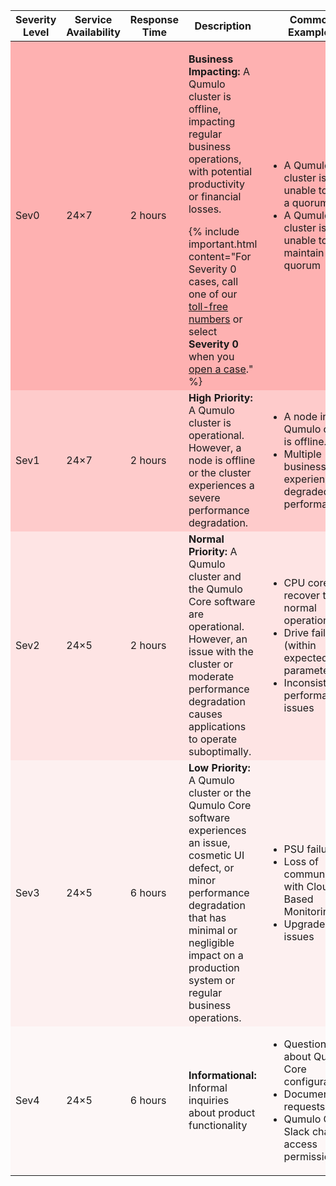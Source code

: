 <table>
<thead>
  <tr>
    <th>Severity Level</th>
    <th>Service Availability</th>
    <th>Response Time</th>
    <th>Description</th>
    <th>Common Examples</th>   
  </tr>
</thead>
<tbody>
  <tr style="background:rgb(255 153 153 / 0.75);">
    <td>Sev0</td>
    <td>24&times;7</td>   
    <td>2 hours</td>
    <td>
      <p><strong>Business Impacting:</strong> A Qumulo cluster is offline, impacting regular business operations, with potential productivity or financial losses.</p>
      {% include important.html content="For Severity 0 cases, call one of our <a href='#toll-free-numbers'>toll-free numbers</a> or select <strong>Severity 0</strong> when you <a href='#open-a-case'>open a case</a>." %}
    </td>
    <td>
      <ul>
        <li>A Qumulo cluster is unable to form a quorum</li>
        <li>A Qumulo cluster is unable to maintain a quorum</li>
      </ul>
    </td>   
  </tr>
  <tr style="background:rgb(255 153 153 / 0.5);">
    <td>Sev1</td>
    <td>24&times;7</td>   
    <td>2 hours</td>
    <td><strong>High Priority:</strong> A Qumulo cluster is operational. However, a node is offline or the cluster experiences a severe performance degradation.</td>
    <td>
      <ul>
        <li>A node in a Qumulo cluster is offline.</li>
        <li>Multiple business units experience degraded performance.</li>
      </ul>
    </td>   
  </tr>
  <tr style="background:rgb(255 153 153 / 0.25);">
    <td>Sev2</td>
    <td>24&times;5</td>   
    <td>2 hours</td>
    <td><strong>Normal Priority:</strong> A Qumulo cluster and the Qumulo Core software are operational. However, an issue with the cluster or moderate performance degradation causes applications to operate suboptimally.</td>
    <td>
      <ul>
        <li>CPU cores recover to normal operation</li>
        <li>Drive failures (within expected parameters)</li>
        <li>Inconsistent performance issues</li>
      </ul>
    </td>   
  </tr>
  <tr style="background:rgb(255 153 153 / 0.125);">
    <td>Sev3</td>
    <td>24&times;5</td>   
    <td>6 hours</td>
    <td><strong>Low Priority:</strong> A Qumulo cluster or the Qumulo Core software experiences an issue, cosmetic UI defect, or minor performance degradation that has minimal or negligible impact on a production system or regular business operations.</td>
    <td>
      <ul>
        <li>PSU failure</li>
        <li>Loss of communication with Cloud-Based Monitoring</li>
        <li>Upgrade issues</li>
      </ul>
    </td>   
  </tr>
  <tr style="background:rgb(255 153 153 / 0.0625);">
    <td>Sev4</td>
    <td>24&times;5</td>   
    <td>6 hours</td>
    <td><strong>Informational:</strong> Informal inquiries about product functionality</td>
    <td>
      <ul>
        <li>Questions about Qumulo Core configuration</li>
        <li>Documentation requests</li>
        <li>Qumulo Care Slack channel access permissions</li>
      </ul>
    </td>   
  </tr>   
</tbody>
</table>
